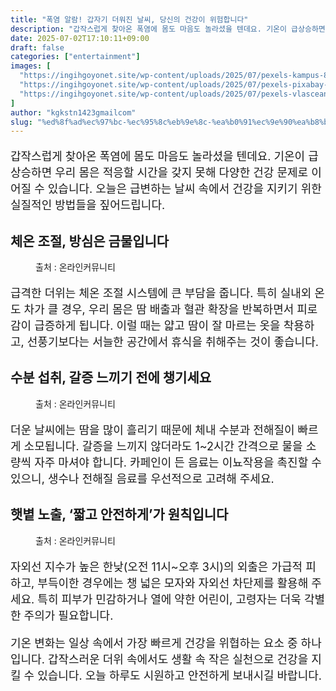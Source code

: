 ```yaml
---
title: "폭염 알람! 갑자기 더워진 날씨, 당신의 건강이 위험합니다"
description: "갑작스럽게 찾아온 폭염에 몸도 마음도 놀라셨을 텐데요. 기온이 급상승하면 우리 몸은 적응할 시간을 갖지 못해 다양한 건강 문제로 이어질 수 있습니다. 오늘은 급변하는 날씨 속에서 건강을 지키기 위한 실질적인 방법들을 짚어드립니다."
date: 2025-07-02T17:10:11+09:00
draft: false
categories: ["entertainment"]
images: [
  "https://ingihgoyonet.site/wp-content/uploads/2025/07/pexels-kampus-8949832-1024x684.jpg"
  "https://ingihgoyonet.site/wp-content/uploads/2025/07/pexels-pixabay-279947-681x1024.jpg"
  "https://ingihgoyonet.site/wp-content/uploads/2025/07/pexels-vlasceanu-15563569-684x1024.jpg"
]
author: "kgkstn1423gmailcom"
slug: "%ed%8f%ad%ec%97%bc-%ec%95%8c%eb%9e%8c-%ea%b0%91%ec%9e%90%ea%b8%b0-%eb%8d%94%ec%9b%8c%ec%a7%84-%eb%82%a0%ec%94%a8-%eb%8b%b9%ec%8b%a0%ec%9d%98-%ea%b1%b4%ea%b0%95%ec%9d%b4-%ec%9c%84%ed%97%98%ed%95%a9"
---
```


<p style="font-size:18px">갑작스럽게 찾아온 폭염에 몸도 마음도 놀라셨을 텐데요. 기온이 급상승하면 우리 몸은 적응할 시간을 갖지 못해 다양한 건강 문제로 이어질 수 있습니다. 오늘은 급변하는 날씨 속에서 건강을 지키기 위한 실질적인 방법들을 짚어드립니다.</p> <h2 >체온 조절, 방심은 금물입니다</h2> <figure ><img src="https://ingihgoyonet.site/wp-content/uploads/2025/07/pexels-kampus-8949832-1024x684.jpg" alt="" style="aspect-ratio:16/9;object-fit:cover"/><figcaption >출처 : 온라인커뮤니티</figcaption></figure> <p style="font-size:18px">급격한 더위는 체온 조절 시스템에 큰 부담을 줍니다. 특히 실내외 온도 차가 클 경우, 우리 몸은 땀 배출과 혈관 확장을 반복하면서 피로감이 급증하게 됩니다. 이럴 때는 얇고 땀이 잘 마르는 옷을 착용하고, 선풍기보다는 서늘한 공간에서 휴식을 취해주는 것이 좋습니다.</p> <h2 >수분 섭취, 갈증 느끼기 전에 챙기세요</h2> <figure ><img src="https://ingihgoyonet.site/wp-content/uploads/2025/07/pexels-pixabay-279947-681x1024.jpg" alt="" style="aspect-ratio:16/9;object-fit:cover"/><figcaption >출처 : 온라인커뮤니티</figcaption></figure> <p style="font-size:18px">더운 날씨에는 땀을 많이 흘리기 때문에 체내 수분과 전해질이 빠르게 소모됩니다. 갈증을 느끼지 않더라도 1~2시간 간격으로 물을 소량씩 자주 마셔야 합니다. 카페인이 든 음료는 이뇨작용을 촉진할 수 있으니, 생수나 전해질 음료를 우선적으로 고려해 주세요.</p> <h2 >햇볕 노출, ‘짧고 안전하게’가 원칙입니다</h2> <figure ><img src="https://ingihgoyonet.site/wp-content/uploads/2025/07/pexels-vlasceanu-15563569-684x1024.jpg" alt="" style="aspect-ratio:16/9;object-fit:cover"/><figcaption >출처 : 온라인커뮤니티</figcaption></figure> <p style="font-size:18px">자외선 지수가 높은 한낮(오전 11시~오후 3시)의 외출은 가급적 피하고, 부득이한 경우에는 챙 넓은 모자와 자외선 차단제를 활용해 주세요. 특히 피부가 민감하거나 열에 약한 어린이, 고령자는 더욱 각별한 주의가 필요합니다.</p> <p style="font-size:18px">기온 변화는 일상 속에서 가장 빠르게 건강을 위협하는 요소 중 하나입니다. 갑작스러운 더위 속에서도 생활 속 작은 실천으로 건강을 지킬 수 있습니다. 오늘 하루도 시원하고 안전하게 보내시길 바랍니다.</p>
